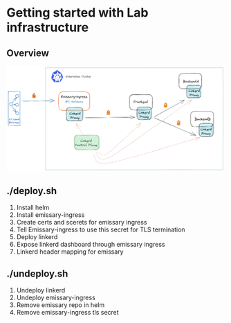 # Getting started with Lab infrastructure

## Overview

!["microservice-deployment.png"](./../images/microservice-deployment.png)

## ./deploy.sh

1. Install helm 
2. Install emissary-ingress
3. Create certs and scerets for emissary ingress
4. Tell Emissary-ingress to use this secret for TLS termination
5. Deploy linkerd
6. Expose linkerd dashboard through emissary ingress
7. Linkerd header mapping for emissary

## ./undeploy.sh

1. Undeploy linkerd
2. Undeploy emissary-ingress
3. Remove emissary repo in helm
4. Remove emissary-ingress tls secret